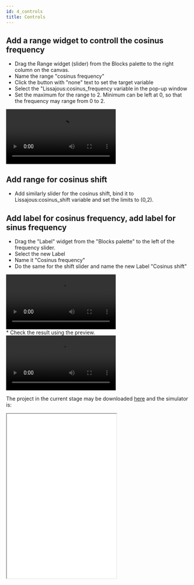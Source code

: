 ```yaml
---
id: 4_controls
title: Controls
---
```


## Add a range widget to controll the cosinus frequency
* Drag the Range widget (slider) from the Blocks palette to the right column on the canvas.
* Name the range "cosinus frequency"
* Click the button with "none" text to set the target variable
* Select the "Lissajous:cosinus_frequency variable in the pop-up window
* Set the maximum for the range to 2. Minimum can be left at 0, so that the frequency may range from 0 to 2.

<video loop controls>
  <source src="../img/simple_project/range.webm" type="video/webm">
  <source src="../img/simple_project/range.mp4" type="video/mp4">
</video>


## Add range for cosinus shift
* Add similarly slider for the cosinus shift, bind it to Lissajous:cosinus_shift variable and set the limits to (0,2).

## Add label for cosinus frequency, add label for sinus frequency
* Drag the "Label" widget from the "Blocks palette" to the left of the frequency slider.
* Select the new Label
* Name it "Cosinus frequency"
* Do the same for the shift slider and name the new Label "Cosinus shift"
<video loop controls>
  <source src="../img/simple_project/label.webm" type="video/webm">
  <source src="../img/simple_project/label.mp4" type="video/mp4">
</video>

<br/>
* Check the result using the preview. 

<video loop controls>
  <source src="../img/simple_project/controls.webm" type="video/webm">
  <source src="../img/simple_project/controls.mp4" type="video/mp4">
</video>

The project in the current stage may be downloaded [here](../examples/simple_project/simple_project_3.bjp) and the simulator is:

<iframe class='fullwidth' height="450" src="../examples/simple_project/simple_project_3.html"></iframe>
